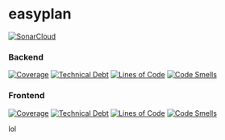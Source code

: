 # easyplan
[![SonarCloud](https://sonarcloud.io/images/project_badges/sonarcloud-white.svg)](https://sonarcloud.io/summary/new_code?id=alexanderleonidasguenzel_easyplan-backend)
<br>
### Backend 
[![Coverage](https://sonarcloud.io/api/project_badges/measure?project=alexanderleonidasguenzel_easyplan-backend&metric=coverage)](https://sonarcloud.io/summary/new_code?id=alexanderleonidasguenzel_easyplan-backend)
[![Technical Debt](https://sonarcloud.io/api/project_badges/measure?project=alexanderleonidasguenzel_easyplan-backend&metric=sqale_index)](https://sonarcloud.io/summary/new_code?id=alexanderleonidasguenzel_easyplan-backend)
[![Lines of Code](https://sonarcloud.io/api/project_badges/measure?project=alexanderleonidasguenzel_easyplan-backend&metric=ncloc)](https://sonarcloud.io/summary/new_code?id=alexanderleonidasguenzel_easyplan-backend)
[![Code Smells](https://sonarcloud.io/api/project_badges/measure?project=alexanderleonidasguenzel_easyplan-backend&metric=code_smells)](https://sonarcloud.io/summary/new_code?id=alexanderleonidasguenzel_easyplan-backend)
<br>
### Frontend
[![Coverage](https://sonarcloud.io/api/project_badges/measure?project=alexanderleonidasguenzel_easyplan-frontend&metric=coverage)](https://sonarcloud.io/summary/new_code?id=alexanderleonidasguenzel_easyplan-frontend)
[![Technical Debt](https://sonarcloud.io/api/project_badges/measure?project=alexanderleonidasguenzel_easyplan-frontend&metric=sqale_index)](https://sonarcloud.io/summary/new_code?id=alexanderleonidasguenzel_easyplan-frontend)
[![Lines of Code](https://sonarcloud.io/api/project_badges/measure?project=alexanderleonidasguenzel_easyplan-frontend&metric=ncloc)](https://sonarcloud.io/summary/new_code?id=alexanderleonidasguenzel_easyplan-frontend)
[![Code Smells](https://sonarcloud.io/api/project_badges/measure?project=alexanderleonidasguenzel_easyplan-frontend&metric=code_smells)](https://sonarcloud.io/summary/new_code?id=alexanderleonidasguenzel_easyplan-frontend)

lol
